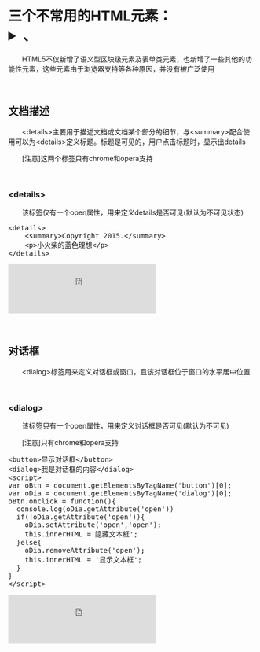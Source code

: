 # 三个不常用的HTML元素：<details>、<summary>、<dialog>

　　HTML5不仅新增了语义型区块级元素及表单类元素，也新增了一些其他的功能性元素，这些元素由于浏览器支持等各种原因，并没有被广泛使用

&nbsp;

## 文档描述

　　&lt;details&gt;主要用于描述文档或文档某个部分的细节，与&lt;summary&gt;配合使用可以为&lt;details&gt;定义标题。标题是可见的，用户点击标题时，显示出details

　　[注意]这两个标签只有chrome和opera支持

&nbsp;

### &lt;details&gt;

 　　该标签仅有一个open属性，用来定义details是否可见(默认为不可见状态)

<div class="cnblogs_code">
<pre>&lt;details&gt;
    &lt;summary&gt;Copyright 2015.&lt;/summary&gt;
    &lt;p&gt;小火柴的蓝色理想&lt;/p&gt;
&lt;/details&gt;    </pre>
</div>

<iframe src="http://demo.xiaohuochai.site/html/struc/s1.html" frameborder="0" width="300" height="100"></iframe>

&nbsp;

## 对话框

　　&lt;dialog&gt;标签用来定义对话框或窗口，且该对话框位于窗口的水平居中位置

&nbsp;

### &lt;dialog&gt;

　　该标签只有一个open属性，用来定义对话框是否可见(默认为不可见)

　　[注意]只有chrome和opera支持

<div class="cnblogs_code">
<pre>&lt;button&gt;显示对话框&lt;/button&gt;
&lt;dialog&gt;我是对话框的内容&lt;/dialog&gt;
&lt;script&gt;
var oBtn = document.getElementsByTagName('button')[0];
var oDia = document.getElementsByTagName('dialog')[0]; 
oBtn.onclick = function(){
  console.log(oDia.getAttribute('open'))
  if(!oDia.getAttribute('open')){
    oDia.setAttribute('open','open');
    this.innerHTML ='隐藏文本框';
  }else{
    oDia.removeAttribute('open');
    this.innerHTML = '显示文本框';
  }
}
&lt;/script&gt;</pre>
</div>

<iframe src="http://demo.xiaohuochai.site/html/struc/s2.html" frameborder="0" width="300" height="100"></iframe>